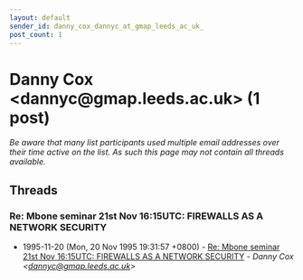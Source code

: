 ```yaml
---
layout: default
sender_id: danny_cox_dannyc_at_gmap_leeds_ac_uk_
post_count: 1
---
```


# Danny Cox <dannyc<span>@</span>gmap.leeds.ac.uk> (1 post)

_Be aware that many list participants used multiple email addresses over their time active on the list. As such this page may not contain all threads available._

## Threads

### Re: Mbone seminar 21st Nov 16:15UTC: FIREWALLS AS A NETWORK SECURITY
+ 1995-11-20 (Mon, 20 Nov 1995 19:31:57 +0800) - [Re: Mbone seminar 21st Nov 16:15UTC: FIREWALLS AS A NETWORK SECURITY](/archive/1995/11/359c89945ac4335546be26f01167c038ca4726dcd20bd9c78b54517805acf934) - _Danny Cox \<dannyc@gmap.leeds.ac.uk\>_

